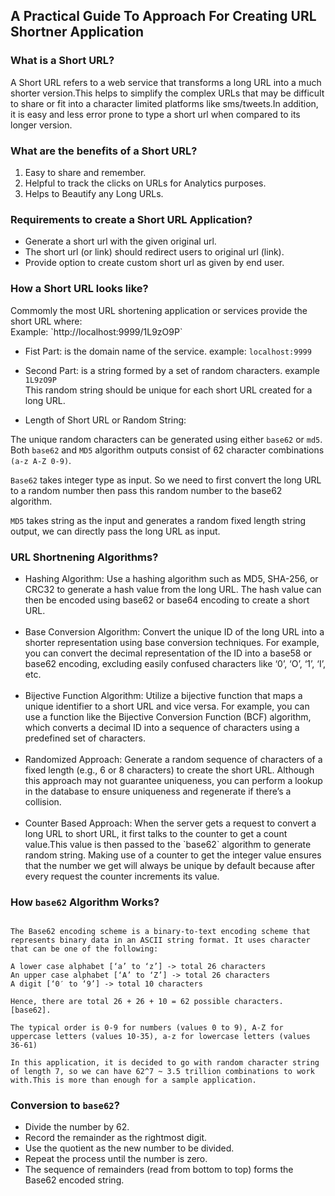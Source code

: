 ## A Practical Guide To Approach For Creating URL Shortner Application ##

### What is a Short URL? ###

<p>
A Short URL refers to a web service that transforms a long URL into a much shorter version.This helps to simplify the complex URLs that may be difficult to share or fit into a character limited platforms like sms/tweets.In addition, it is easy and less error prone to type a short url when compared to its longer version.  
</p>

### What are the benefits of a Short URL? ###

<p> 

<ol>

<li> Easy to share and remember. </li>
<li> Helpful to track the clicks on URLs for Analytics purposes. </li>
<li> Helps to Beautify any Long URLs. </li>

</ol>

</p>

### Requirements to create a Short URL Application? ###

<p>

<ul>

<li>Generate a short url with the given original url.</li>
<li>The short url (or link) should redirect users to original url (link).</li>
<li>Provide option to create custom short url as given by end user.</li>

</ul>

</p>

### How a Short URL looks like? ###

<p>
Commomly the most URL shortening application or services provide the short URL where:<br/>
Example: `http://localhost:9999/1L9zO9P`

- Fist Part: is the domain name of the service. example: `localhost:9999`
- Second Part: is a string formed by a set of random characters. example `1L9zO9P`<br/>
This random string should be unique for each short URL created for a long URL.

- Length of Short URL or Random String:<br/>

The unique random characters can be generated using either `base62` or `md5`. <br/>
Both `base62` and `MD5` algorithm outputs consist of 62 character combinations `(a-z A-Z 0-9)`.<br/>

`Base62` takes integer type as input. So we need to first convert the long URL to a random number then pass this random number to the base62 algorithm. <br/>

`MD5` takes string as the input and generates a random fixed length string output, we can directly pass the long URL as input.<br/>

</p>

### URL Shortnening Algorithms? ###

<ul>

<li>
Hashing Algorithm: Use a hashing algorithm such as MD5, SHA-256, or CRC32 to generate a hash value from the long URL. The hash value can then be encoded using base62 or base64 encoding to create a short URL.
</li>
<br/>

<li>
Base Conversion Algorithm: Convert the unique ID of the long URL into a shorter representation using base conversion techniques. For example, you can convert the decimal representation of the ID into a base58 or base62 encoding, excluding easily confused characters like ‘0’, ‘O’, ‘1’, ‘I’, etc.
</li>
<br/>

<li>
Bijective Function Algorithm: Utilize a bijective function that maps a unique identifier to a short URL and vice versa. For example, you can use a function like the Bijective Conversion Function (BCF) algorithm, which converts a decimal ID into a sequence of characters using a predefined set of characters.
</li>
<br/>

<li>
Randomized Approach: Generate a random sequence of characters of a fixed length (e.g., 6 or 8 characters) to create the short URL. Although this approach may not guarantee uniqueness, you can perform a lookup in the database to ensure uniqueness and regenerate if there’s a collision.
</li>
<br/>

<li>
Counter Based Approach: When the server gets a request to convert a long URL to short URL, it first talks to the counter to get a count value.This value is then passed to the `base62` algorithm to generate random string. Making use of a counter to get the integer value ensures that the number we get will always be unique by default because after every request the counter increments its value.
</li>

</ul>

### How `base62` Algorithm Works? ###

```text

The Base62 encoding scheme is a binary-to-text encoding scheme that represents binary data in an ASCII string format. It uses character that can be one of the following:

A lower case alphabet [‘a’ to ‘z’] -> total 26 characters
An upper case alphabet [‘A’ to ‘Z’] -> total 26 characters
A digit [‘0′ to ‘9’] -> total 10 characters

Hence, there are total 26 + 26 + 10 = 62 possible characters. [base62].

The typical order is 0-9 for numbers (values 0 to 9), A-Z for uppercase letters (values 10-35), a-z for lowercase letters (values 36-61)

In this application, it is decided to go with random character string of length 7, so we can have 62^7 ~ 3.5 trillion combinations to work with.This is more than enough for a sample application.

```

### Conversion to `base62`? ###

<ul>

<li>Divide the number by 62.</li>
<li>Record the remainder as the rightmost digit.</li>
<li>Use the quotient as the new number to be divided.</li>
<li>Repeat the process until the number is zero.</li>
<li>The sequence of remainders (read from bottom to top) forms the Base62 encoded string.</li>

</ul>


